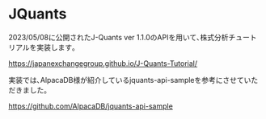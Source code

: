 # JQuants

2023/05/08に公開されたJ-Quants ver 1.1.0のAPIを用いて､株式分析チュートリアルを実装します｡

https://japanexchangegroup.github.io/J-Quants-Tutorial/

実装では､AlpacaDB様が紹介しているjquants-api-sampleを参考にさせていただきました｡

https://github.com/AlpacaDB/jquants-api-sample
